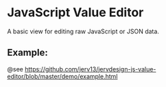 JavaScript Value Editor
=======================

A basic view for editing raw JavaScript or JSON data.

## Example: ##

@see https://github.com/jerv13/jervdesign-js-value-editor/blob/master/demo/example.html
